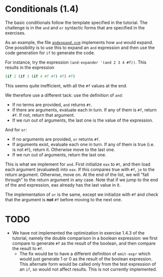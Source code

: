 # Conditionals (1.4)
The basic conditionals follow the template specified in the tutorial.
The challenge is in the `and` and `or` syntactic forms that are specified in 
the exercises.

As an example, the file [`andexpand.scm`](andexpand.scm) implements how
`and` would expand. One possibility is to use this to expand an `and`
expression and then use the code generation for `if` to generate the code.

For instance, try the expression `(and-expander '(and 2 3 4 #f))`. This
results in the expression
```scheme
(if 2 (if 3 (if 4 #f #f) #f) #f)
```
This seems quite inefficient, with all the `#f` values at the end.

We therefore use a different tack: use the definition of `and`:
- If no terms are provided, `and` returns `#t`.
- If there are arguments, evaluate each in turn. If any of them is `#f`, return
  `#f`. If not, return that argument.
- If we run out of arguments, the last one is the value of the expression.

And for `or`:
- If no arguments are provided, `or` returns `#f`.
- If arguments exist, evaluate each one in turn. If any of them is true (i.e. 
  is not `#f`), return it. Otherwise move to the last one.
- If we run out of arguments, return the last one.

This is what we implement for `and`. First initialize `eax` to `#t`, and then
load each argument (evaluated) into `eax`. If this compares true with `#f`,
`je` to the return argument. Otherwise, move on. At the end of the list, we
will "fall through" to the return argument in any case. Note that if we jump
to the end of the and expression, eax already has the last value in it.

The implementation of `or` is the same, except we initialize with `#f` and
check that the argument is **not** `#f` before moving to the next one.

# TODO
- We have not implemented the optimization in exercise 1.4.3 of the tutorial,
  namely the double comparison in a boolean expression: we first compare to 
  generate `#f` as the result of the boolean, and then compare the result to 
  `#f`. 
    - The fix would be to have a different definition of `emit-expr` which
      would just generate 1 or 0 as the result of the boolean expression. This
      alternate form would be called only from the test expression of an `if`,
      so would not affect results. This is not currently implemented.
